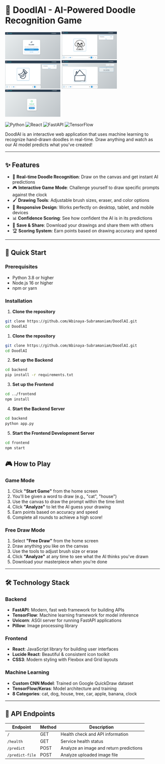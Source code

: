 # 🎨 DoodlAI - AI-Powered Doodle Recognition Game

<p float="left">
  <img src="frontend/public/screenshots/HomePage.png" width="180" />
  <img src="frontend/public/screenshots/Dog.png" width="180" />
  <img src="frontend/public/screenshots/Banana.png" width="180" />
  <img src="frontend/public/screenshots/House.png" width="180" />
  <img src="frontend/public/screenshots/Score.png" width="180" />
</p>

![Python](https://img.shields.io/badge/Python-3.8%2B-blue)
![React](https://img.shields.io/badge/React-18.0%2B-blue)
![FastAPI](https://img.shields.io/badge/FastAPI-0.104%2B-green)
![TensorFlow](https://img.shields.io/badge/TensorFlow-2.13%2B-orange)

DoodlAI is an interactive web application that uses machine learning to recognize hand-drawn doodles in real-time. Draw anything and watch as our AI model predicts what you've created!

---

## ✨ Features

- 🎯 **Real-time Doodle Recognition**: Draw on the canvas and get instant AI predictions  
- 🎮 **Interactive Game Mode**: Challenge yourself to draw specific prompts against the clock  
- 🖌️ **Drawing Tools**: Adjustable brush sizes, eraser, and color options  
- 📱 **Responsive Design**: Works perfectly on desktop, tablet, and mobile devices  
- 📊 **Confidence Scoring**: See how confident the AI is in its predictions  
- 💾 **Save & Share**: Download your drawings and share them with others  
- 🏆 **Scoring System**: Earn points based on drawing accuracy and speed  

---
## 🚀 Quick Start

### Prerequisites

- Python 3.8 or higher  
- Node.js 16 or higher  
- npm or yarn  

### Installation

1. **Clone the repository**
```bash
git clone https://github.com/Abinaya-Subramaniam/DoodlAI.git
cd DoodlAI
```
1. **Clone the repository**
```bash
git clone https://github.com/Abinaya-Subramaniam/DoodlAI.git
cd DoodlAI
```
2. **Set up the Backend**
```bash
cd backend
pip install -r requirements.txt
```
3. **Set up the Frontend**
```bash
cd ../frontend
npm install
```
4. **Start the Backend Server**
```bash
cd backend
python app.py
```
5. **Start the Frontend Development Server**
```bash
cd frontend
npm start
```

## 🎮 How to Play

### Game Mode
1. Click **"Start Game"** from the home screen  
2. You'll be given a word to draw (e.g., "cat", "house")  
3. Use the canvas to draw the prompt within the time limit  
4. Click **"Analyze"** to let the AI guess your drawing  
5. Earn points based on accuracy and speed  
6. Complete all rounds to achieve a high score!  

### Free Draw Mode
1. Select **"Free Draw"** from the home screen  
2. Draw anything you like on the canvas  
3. Use the tools to adjust brush size or erase  
4. Click **"Analyze"** at any time to see what the AI thinks you've drawn  
5. Download your masterpiece when you're done  

---

## 🛠️ Technology Stack

### Backend
- **FastAPI**: Modern, fast web framework for building APIs  
- **TensorFlow**: Machine learning framework for model inference  
- **Uvicorn**: ASGI server for running FastAPI applications  
- **Pillow**: Image processing library  

### Frontend
- **React**: JavaScript library for building user interfaces  
- **Lucide React**: Beautiful & consistent icon toolkit  
- **CSS3**: Modern styling with Flexbox and Grid layouts  

### Machine Learning
- **Custom CNN Model**: Trained on Google QuickDraw dataset  
- **TensorFlow/Keras**: Model architecture and training  
- **8 Categories**: cat, dog, house, tree, car, apple, banana, clock  

---

## 🔧 API Endpoints

| Endpoint        | Method | Description                     |
|-----------------|--------|---------------------------------|
| `/`             | GET    | Health check and API information |
| `/health`       | GET    | Service health status           |
| `/predict`      | POST   | Analyze an image and return predictions |
| `/predict-file` | POST   | Analyze uploaded image file     |



